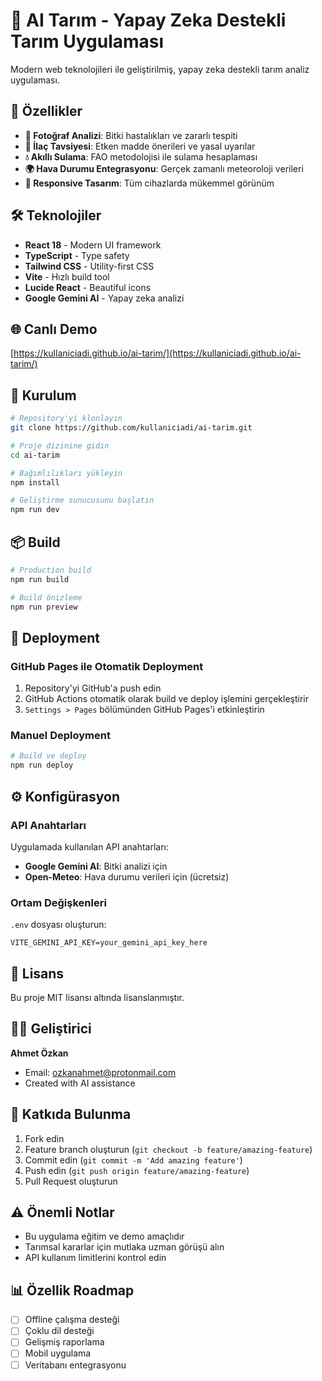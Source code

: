 # 🌱 AI Tarım - Yapay Zeka Destekli Tarım Uygulaması

Modern web teknolojileri ile geliştirilmiş, yapay zeka destekli tarım analiz uygulaması.

## 🚀 Özellikler

- **📸 Fotoğraf Analizi**: Bitki hastalıkları ve zararlı tespiti
- **💊 İlaç Tavsiyesi**: Etken madde önerileri ve yasal uyarılar
- **💧 Akıllı Sulama**: FAO metodolojisi ile sulama hesaplaması
- **🌍 Hava Durumu Entegrasyonu**: Gerçek zamanlı meteoroloji verileri
- **📱 Responsive Tasarım**: Tüm cihazlarda mükemmel görünüm

## 🛠️ Teknolojiler

- **React 18** - Modern UI framework
- **TypeScript** - Type safety
- **Tailwind CSS** - Utility-first CSS
- **Vite** - Hızlı build tool
- **Lucide React** - Beautiful icons
- **Google Gemini AI** - Yapay zeka analizi

## 🌐 Canlı Demo

[https://kullaniciadi.github.io/ai-tarim/](https://kullaniciadi.github.io/ai-tarim/)

## 🔧 Kurulum

```bash
# Repository'yi klonlayın
git clone https://github.com/kullaniciadi/ai-tarim.git

# Proje dizinine gidin
cd ai-tarim

# Bağımlılıkları yükleyin
npm install

# Geliştirme sunucusunu başlatın
npm run dev
```

## 📦 Build

```bash
# Production build
npm run build

# Build önizleme
npm run preview
```

## 🚀 Deployment

### GitHub Pages ile Otomatik Deployment

1. Repository'yi GitHub'a push edin
2. GitHub Actions otomatik olarak build ve deploy işlemini gerçekleştirir
3. `Settings > Pages` bölümünden GitHub Pages'i etkinleştirin

### Manuel Deployment

```bash
# Build ve deploy
npm run deploy
```

## ⚙️ Konfigürasyon

### API Anahtarları

Uygulamada kullanılan API anahtarları:

- **Google Gemini AI**: Bitki analizi için
- **Open-Meteo**: Hava durumu verileri için (ücretsiz)

### Ortam Değişkenleri

`.env` dosyası oluşturun:

```env
VITE_GEMINI_API_KEY=your_gemini_api_key_here
```

## 📝 Lisans

Bu proje MIT lisansı altında lisanslanmıştır.

## 👨‍💻 Geliştirici

**Ahmet Özkan**
- Email: ozkanahmet@protonmail.com
- Created with AI assistance

## 🤝 Katkıda Bulunma

1. Fork edin
2. Feature branch oluşturun (`git checkout -b feature/amazing-feature`)
3. Commit edin (`git commit -m 'Add amazing feature'`)
4. Push edin (`git push origin feature/amazing-feature`)
5. Pull Request oluşturun

## ⚠️ Önemli Notlar

- Bu uygulama eğitim ve demo amaçlıdır
- Tarımsal kararlar için mutlaka uzman görüşü alın
- API kullanım limitlerini kontrol edin

## 📊 Özellik Roadmap

- [ ] Offline çalışma desteği
- [ ] Çoklu dil desteği
- [ ] Gelişmiş raporlama
- [ ] Mobil uygulama
- [ ] Veritabanı entegrasyonu